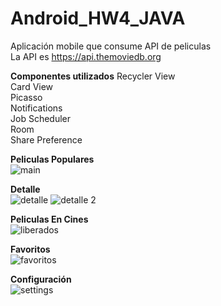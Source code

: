 # Android_HW4_JAVA
Aplicación mobile que consume API de peliculas<br/>
La API es https://api.themoviedb.org

<b>Componentes utilizados</b>
Recycler View<br/>
Card View<br/>
Picasso<br/>
Notifications<br/>
Job Scheduler<br/>
Room<br/>
Share Preference<br/>

<b>Peliculas Populares</b><br/>
![main](https://user-images.githubusercontent.com/3135326/52170527-57632f00-2722-11e9-90a1-ef4f2ecab196.png)

<b>Detalle</b><br/>
![detalle](https://user-images.githubusercontent.com/3135326/52170533-6f3ab300-2722-11e9-8069-0068cbeaa6f0.png)
![detalle 2](https://user-images.githubusercontent.com/3135326/52170535-72ce3a00-2722-11e9-96bd-7f1767db97ef.png)

<b>Peliculas En Cines</b><br/>
![liberados](https://user-images.githubusercontent.com/3135326/52170530-65b14b00-2722-11e9-8422-946d3f3c0a48.png)

<b>Favoritos</b><br/>
![favoritos](https://user-images.githubusercontent.com/3135326/52170531-6b0e9580-2722-11e9-970a-0bd58859547f.png)

<b>Configuración</b><br/>
![settings](https://user-images.githubusercontent.com/3135326/52170539-76fa5780-2722-11e9-9cec-7368d5e2fa29.png)
